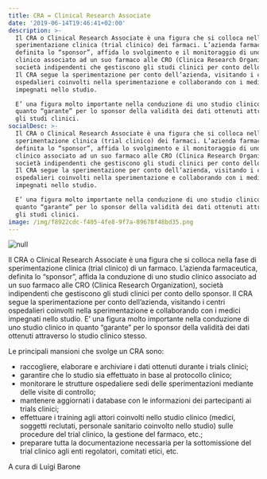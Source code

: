 ```yaml
---
title: CRA = Clinical Research Associate
date: '2019-06-14T19:46:41+02:00'
description: >-
  Il CRA o Clinical Research Associate è una figura che si colloca nella fase di
  sperimentazione clinica (trial clinico) dei farmaci. L’azienda farmaceutica,
  definita lo “sponsor”, affida lo svolgimento e il monitoraggio di uno studio
  clinico associato ad un suo farmaco alle CRO (Clinica Research Organization),
  società indipendenti che gestiscono gli studi clinici per conto dello sponsor.
  Il CRA segue la sperimentazione per conto dell’azienda, visitando i centri
  ospedalieri coinvolti nella sperimentazione e collaborando con i medici
  impegnati nello studio. 

  E’ una figura molto importante nella conduzione di uno studio clinico in
  quanto “garante” per lo sponsor della validità dei dati ottenuti attraverso
  gli studi clinici.
socialDesc: >-
  Il CRA o Clinical Research Associate è una figura che si colloca nella fase di
  sperimentazione clinica (trial clinico) dei farmaci. L’azienda farmaceutica,
  definita lo “sponsor”, affida lo svolgimento e il monitoraggio di uno studio
  clinico associato ad un suo farmaco alle CRO (Clinica Research Organization),
  società indipendenti che gestiscono gli studi clinici per conto dello sponsor.
  Il CRA segue la sperimentazione per conto dell’azienda, visitando i centri
  ospedalieri coinvolti nella sperimentazione e collaborando con i medici
  impegnati nello studio. 

  E’ una figura molto importante nella conduzione di uno studio clinico in
  quanto “garante” per lo sponsor della validità dei dati ottenuti attraverso
  gli studi clinici.
image: /img/f8922cdc-f405-4fe8-9f7a-89678f48bd35.png
---
```

![null](/img/f8922cdc-f405-4fe8-9f7a-89678f48bd35.png)

Il CRA o Clinical Research Associate è una figura che si colloca nella fase di sperimentazione clinica (trial clinico) di un farmaco. L’azienda farmaceutica, definita lo “sponsor”, affida la conduzione di uno studio clinico associato ad un suo farmaco alle CRO (Clinica Research Organization), società indipendenti che gestiscono gli studi clinici per conto dello sponsor. Il CRA segue la sperimentazione per conto dell’azienda, visitando i centri ospedalieri coinvolti nella sperimentazione e collaborando con i medici impegnati nello studio. E’ una figura molto importante nella conduzione di uno studio clinico in quanto “garante” per lo sponsor della validità dei dati ottenuti attraverso lo studio clinico stesso.

Le principali mansioni che svolge un CRA sono:

* raccogliere, elaborare e archiviare i dati ottenuti durante i trials clinici;
* garantire che lo studio sia effettuato in base al protocollo clinico;
* monitorare le strutture ospedaliere sedi delle sperimentazioni mediante delle visite di controllo;
* mantenere aggiornati i database con le informazioni dei partecipanti ai trials clinici;
* effettuare i training agli attori coinvolti nello studio clinico (medici, soggetti reclutati, personale sanitario coinvolto nello studio) sulle procedure del trial clinico, la gestione del farmaco, etc.;
* preparare tutta la documentazione necessaria per la sottomissione del trial clinico agli enti regolatori, comitati etici, etc.

A cura di Luigi Barone
